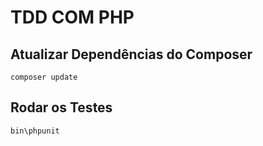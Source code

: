 # TDD COM PHP
## Atualizar Dependências do Composer
`composer update`

## Rodar os Testes
`bin\phpunit`
